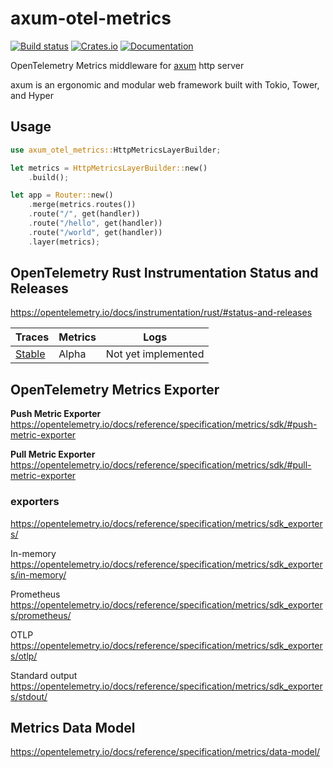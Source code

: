 # axum-otel-metrics

[![Build status](https://github.com/ttys3/axum-otel-metrics/actions/workflows/rust.yml/badge.svg?branch=main)](https://github.com/ttys3/axum-otel-metrics/actions/workflows/rust.yml)
[![Crates.io](https://img.shields.io/crates/v/axum-otel-metrics)](https://crates.io/crates/axum-otel-metrics)
[![Documentation](https://docs.rs/axum-otel-metrics/badge.svg)](https://docs.rs/axum-otel-metrics)

OpenTelemetry Metrics middleware for [axum](https://github.com/tokio-rs/axum) http server

axum is an ergonomic and modular web framework built with Tokio, Tower, and Hyper

## Usage

```rust
use axum_otel_metrics::HttpMetricsLayerBuilder;

let metrics = HttpMetricsLayerBuilder::new()
    .build();

let app = Router::new()
    .merge(metrics.routes())
    .route("/", get(handler))
    .route("/hello", get(handler))
    .route("/world", get(handler))
    .layer(metrics);
```

## OpenTelemetry Rust Instrumentation Status and Releases

https://opentelemetry.io/docs/instrumentation/rust/#status-and-releases

| Traces                                                                                           | Metrics | Logs                |
|--------------------------------------------------------------------------------------------------|---------|---------------------|
| [Stable](https://opentelemetry.io/docs/reference/specification/versioning-and-stability/#stable) | Alpha   | Not yet implemented |

## OpenTelemetry Metrics Exporter

**Push Metric Exporter** https://opentelemetry.io/docs/reference/specification/metrics/sdk/#push-metric-exporter

**Pull Metric Exporter** https://opentelemetry.io/docs/reference/specification/metrics/sdk/#pull-metric-exporter


### exporters

https://opentelemetry.io/docs/reference/specification/metrics/sdk_exporters/

In-memory https://opentelemetry.io/docs/reference/specification/metrics/sdk_exporters/in-memory/

Prometheus https://opentelemetry.io/docs/reference/specification/metrics/sdk_exporters/prometheus/

OTLP https://opentelemetry.io/docs/reference/specification/metrics/sdk_exporters/otlp/

Standard output https://opentelemetry.io/docs/reference/specification/metrics/sdk_exporters/stdout/

## Metrics Data Model

https://opentelemetry.io/docs/reference/specification/metrics/data-model/
